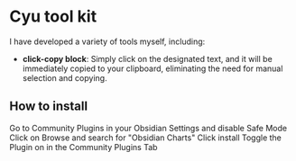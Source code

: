 # Cyu tool kit

I have developed a variety of tools myself, including:

- **click-copy block**: Simply click on the designated text, and it will be immediately copied to your clipboard, eliminating the need for manual selection and copying.

## How to install
Go to Community Plugins in your Obsidian Settings and disable Safe Mode
Click on Browse and search for "Obsidian Charts"
Click install
Toggle the Plugin on in the Community Plugins Tab
